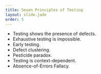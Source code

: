 ```yaml
---
title: Seven Principles of Testing
layout: slide.jade
order: 5
---
```

- Testing shows the presence of defects.
- Exhaustive testing is impossible.
- Early testing.
- Defect clustering.
- Pesticide paradox.
- Testing is context-dependent.
- Absence-of-Errors Fallacy.
